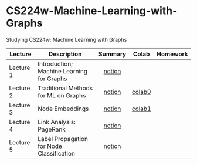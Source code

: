 # CS224w-Machine-Learning-with-Graphs
Studying CS224w: Machine Learning with Graphs

|**Lecture**|**Description**|**Summary**|**Colab**|**Homework**|
|---|---|:---:|:---:|---|
|Lecture 1|Introduction; Machine Learning for Graphs|[notion](https://www.notion.so/Lecture-1-Introduction-Machine-Learning-For-Graphs-c34c20ba25414983a60fbdf9146cb634)||
|Lecture 2|Traditional Methods for ML on Graphs|[notion](https://www.notion.so/Lecture-2-Traditional-Methods-For-ML-on-Graphs-3aa57191f474410282ec43c0016afe07)|[colab0](https://github.com/pyapyapya/CS224w-Machine-Learning-with-Graphs/blob/main/Colab/CS224W_Colab_0.ipynb)|
|Lecture 3|Node Embeddings|[notion](https://www.notion.so/Lecture-3-Node-Embeddings-9a3eb7c55d0f4a289d4a6bb7cf129db2)|[colab1](https://github.com/pyapyapya/CS224w-Machine-Learning-with-Graphs/blob/main/Colab/CS224W_Colab_1.ipynb)|
|Lecture 4|Link Analysis: PageRank|[notion](https://www.notion.so/Lecture-4-Link-Analysis-PageRank-3cdbc97d49fc4baeb7f9ca49ab550758)||
|Lecture 5|Label Propagation for Node Classification|[notion](https://www.notion.so/Lecture-5-Message-Passing-and-Node-Classification-447a26a9af5e44deaa9d6836bf9c14ef)
